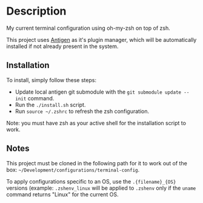 # Description

My current terminal configuration using oh-my-zsh on top of zsh.

This project uses [Antigen](https://github.com/zsh-users/antigen) as it's plugin manager, which will be automatically installed if not already present in the system.

## Installation

To install, simply follow these steps:
- Update local antigen git submodule with the `git submodule update --init` command.
- Run the `./install.sh` script.
- Run `source ~/.zshrc` to refresh the zsh configuration.

Note: you must have zsh as your active shell for the installation script to work.

## Notes

This project must be cloned in the following path for it to work out of the box: `~/Development/configurations/terminal-config`.

To apply configurations specific to an OS, use the `.{filename}_{OS}` versions (example: `.zshenv_linux` will be applied to `.zshenv` only if the `uname` command returns "Linux" for the current OS.
